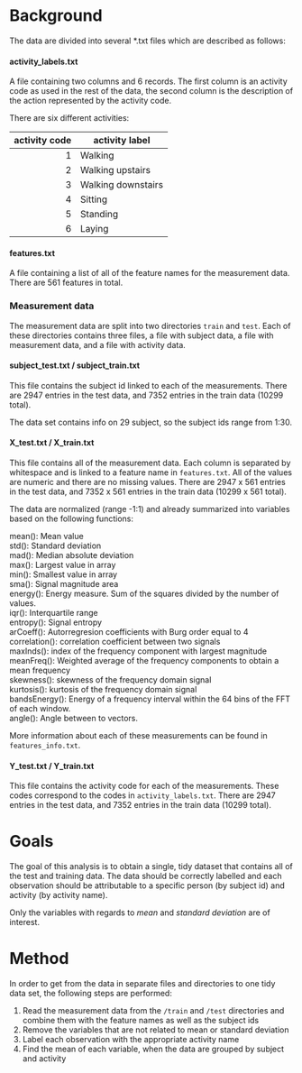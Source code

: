 # Background

The data are divided into several *.txt files which are described as follows:

#### activity_labels.txt

A file containing two columns and 6 records. The first column is an activity code as used in the rest of the data, the second column is the description of the action represented by the activity code.

There are six different activities:

 

| **activity code** | **activity label** |
| ----------------: | ------------------ |
|                 1 | Walking            |
|                 2 | Walking upstairs   |
|                 3 | Walking downstairs |
|                 4 | Sitting            |
|                 5 | Standing           |
|                 6 | Laying             |



#### features.txt

A file containing a list of all of the feature names for the measurement data. There are 561 features in total.

### Measurement data

The measurement data are split into two directories `train` and `test`. Each of these directories contains three files, a file with subject data, a file with measurement data, and a file with activity data.

#### subject_test.txt / subject_train.txt

This file contains the subject id linked to each of the measurements. There are 2947 entries in the test data, and 7352 entries in the train data (10299 total).

The data set contains info on 29 subject, so the subject ids range from 1:30.

#### X_test.txt / X_train.txt

This file contains all of the measurement data. Each column is separated by whitespace and is linked to a feature name in `features.txt`. All of the values are numeric and there are no missing values. There are 2947 x 561 entries in the test data, and 7352 x 561 entries in the train data (10299 x 561 total).

The data are normalized (range -1:1) and already summarized into variables based on the following functions:

mean(): Mean value  
std(): Standard deviation  
mad(): Median absolute deviation   
max(): Largest value in array  
min(): Smallest value in array  
sma(): Signal magnitude area  
energy(): Energy measure. Sum of the squares divided by the number of values.   
iqr(): Interquartile range   
entropy(): Signal entropy  
arCoeff(): Autorregresion coefficients with Burg order equal to 4  
correlation(): correlation coefficient between two signals  
maxInds(): index of the frequency component with largest magnitude  
meanFreq(): Weighted average of the frequency components to obtain a mean frequency  
skewness(): skewness of the frequency domain signal   
kurtosis(): kurtosis of the frequency domain signal   
bandsEnergy(): Energy of a frequency interval within the 64 bins of the FFT of each window.  
angle(): Angle between to vectors.  

More information about each of these measurements can be found in `features_info.txt`.

#### Y_test.txt / Y_train.txt

This file contains the activity code for each of the measurements. These codes correspond to the codes in `activity_labels.txt`. There are 2947 entries in the test data, and 7352 entries in the train data (10299 total).

# Goals

The goal of this analysis is to obtain a single, tidy dataset that contains all of the test and training data. The data should be correctly labelled and each observation should be attributable to a specific person (by subject id) and activity (by activity name).

Only the variables with regards to *mean* and *standard deviation* are of interest.

# Method

In order to get from the data in separate files and directories to one tidy data set, the following steps are performed:

1. Read the measurement data from the `/train` and `/test` directories and combine them with the feature names as well as the subject ids
2. Remove the variables that are not related to mean or standard deviation
3. Label each observation with the appropriate activity name
4. Find the mean of each variable, when the data are grouped by subject and activity